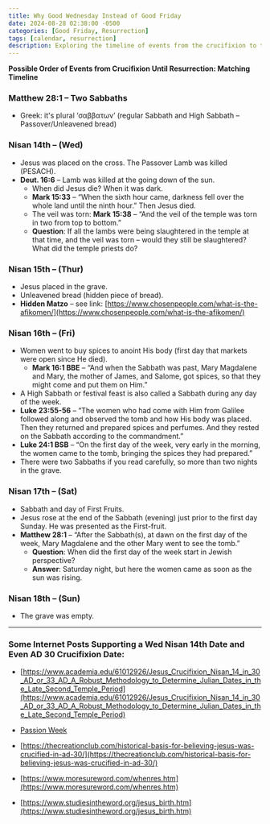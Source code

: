 ```yaml
---
title: Why Good Wednesday Instead of Good Friday
date: 2024-08-28 02:38:00 -0500
categories: [Good Friday, Resurrection]
tags: [calendar, resurrection]
description: Exploring the timeline of events from the crucifixion to the resurrection, and why Good Wednesday could be the correct day.
---
```


**Possible Order of Events from Crucifixion Until Resurrection: Matching Timeline**

### Matthew 28:1 – Two Sabbaths
- Greek: it's plural ‘σαββατων’ (regular Sabbath and High Sabbath – Passover/Unleavened bread)

### Nisan 14th – (Wed) 
- Jesus was placed on the cross. The Passover Lamb was killed (PESACH).
- **Deut. 16:6** – Lamb was killed at the going down of the sun. 
  - When did Jesus die? When it was dark. 
  - **Mark 15:33** – “When the sixth hour came, darkness fell over the whole land until the ninth hour.” Then Jesus died.
  - The veil was torn: **Mark 15:38** – “And the veil of the temple was torn in two from top to bottom.”
  - **Question**: If all the lambs were being slaughtered in the temple at that time, and the veil was torn – would they still be slaughtered? What did the temple priests do?

### Nisan 15th – (Thur)
- Jesus placed in the grave. 
- Unleavened bread (hidden piece of bread). 
- **Hidden Matzo** – see link: [https://www.chosenpeople.com/what-is-the-afikomen/](https://www.chosenpeople.com/what-is-the-afikomen/)

### Nisan 16th – (Fri) 
- Women went to buy spices to anoint His body (first day that markets were open since He died).
  - **Mark 16:1 BBE** – “And when the Sabbath was past, Mary Magdalene and Mary, the mother of James, and Salome, got spices, so that they might come and put them on Him.”
- A High Sabbath or festival feast is also called a Sabbath during any day of the week. 
- **Luke 23:55-56** – “The women who had come with Him from Galilee followed along and observed the tomb and how His body was placed. Then they returned and prepared spices and perfumes. And they rested on the Sabbath according to the commandment.”
- **Luke 24:1 BSB** – “On the first day of the week, very early in the morning, the women came to the tomb, bringing the spices they had prepared.”
- There were two Sabbaths if you read carefully, so more than two nights in the grave.

### Nisan 17th – (Sat)
- Sabbath and day of First Fruits. 
- Jesus rose at the end of the Sabbath (evening) just prior to the first day Sunday. He was presented as the First-fruit.
- **Matthew 28:1** – “After the Sabbath(s), at dawn on the first day of the week, Mary Magdalene and the other Mary went to see the tomb.”
  - **Question**: When did the first day of the week start in Jewish perspective? 
  - **Answer**: Saturday night, but here the women came as soon as the sun was rising.

### Nisan 18th – (Sun)
- The grave was empty.

---

### Some Internet Posts Supporting a Wed Nisan 14th Date and Even AD 30 Crucifixion Date:

- [https://www.academia.edu/61012926/Jesus_Crucifixion_Nisan_14_in_30_AD_or_33_AD_A_Robust_Methodology_to_Determine_Julian_Dates_in_the_Late_Second_Temple_Period](https://www.academia.edu/61012926/Jesus_Crucifixion_Nisan_14_in_30_AD_or_33_AD_A_Robust_Methodology_to_Determine_Julian_Dates_in_the_Late_Second_Temple_Period)

- [Passion Week](https://theos-sphragis.info/passion_week_harmonized.html#crucified)

- [https://thecreationclub.com/historical-basis-for-believing-jesus-was-crucified-in-ad-30/](https://thecreationclub.com/historical-basis-for-believing-jesus-was-crucified-in-ad-30/)

- [https://www.moresureword.com/whenres.htm](https://www.moresureword.com/whenres.htm)

- [https://www.studiesintheword.org/jesus_birth.htm](https://www.studiesintheword.org/jesus_birth.htm)
